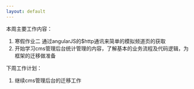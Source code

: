 ```yaml
---
layout: default
---
```


本周主要工作内容：

1. 寒假作业二 通过angularJS的$http通讯来简单的模拟频道页的获取
2. 开始学习cms管理后台统计管理的内容，了解基本的业务流程及代码逻辑，为框架的迁移做准备


下周工作计划：

1. 继续cms管理后台的迁移工作

